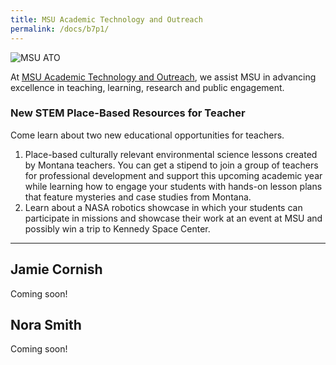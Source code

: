 ```yaml
---
title: MSU Academic Technology and Outreach
permalink: /docs/b7p1/
---
```


![MSU ATO](../wed/breakout7/images/ato.jpg)

At [MSU Academic Technology and Outreach](https://ato.montana.edu/), we assist MSU in advancing excellence in teaching, learning, research and public engagement.

### New STEM Place-Based Resources for Teacher
Come learn about two new educational opportunities for teachers. 

1. Place-based culturally relevant environmental science lessons created by Montana teachers. You can get a stipend to join a group of teachers for professional development and support this upcoming academic year while learning how to engage your students with hands-on lesson plans that feature mysteries and case studies from Montana. 
2. Learn about a NASA robotics showcase in which your students can participate in missions and showcase their work at an event at MSU and possibly win a trip to Kennedy Space Center. 

***

## Jamie Cornish

Coming soon!

## Nora Smith

Coming soon!